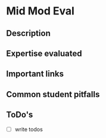 # Mid Mod Eval

## Description

## Expertise evaluated

## Important links

## Common student pitfalls

## ToDo's

* [ ] write todos
